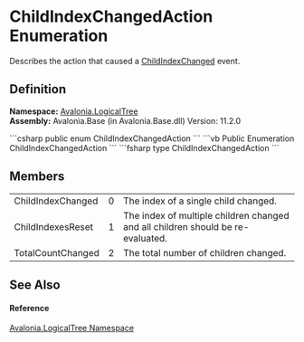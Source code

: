 # ChildIndexChangedAction Enumeration


Describes the action that caused a <a href="E_Avalonia_LogicalTree_IChildIndexProvider_ChildIndexChanged">ChildIndexChanged</a> event.



## Definition
**Namespace:** <a href="N_Avalonia_LogicalTree">Avalonia.LogicalTree</a>  
**Assembly:** Avalonia.Base (in Avalonia.Base.dll) Version: 11.2.0

<Tabs groupId="api-code-preview">
<TabItem value="csharp" label="C#">
```csharp
public enum ChildIndexChangedAction
```
</TabItem>
<TabItem value="vb" label="VB">
```vb
Public Enumeration ChildIndexChangedAction
```
</TabItem>
<TabItem value="fsharp" label="F#">
```fsharp
type ChildIndexChangedAction
```
</TabItem>
</Tabs>



## Members
<table>
<tr>
<td>ChildIndexChanged</td>
<td>0</td>
<td>The index of a single child changed.</td>
</tr>
<tr>
<td>ChildIndexesReset</td>
<td>1</td>
<td>The index of multiple children changed and all children should be re-evaluated.</td>
</tr>
<tr>
<td>TotalCountChanged</td>
<td>2</td>
<td>The total number of children changed.</td>
</tr>
</table>

## See Also


#### Reference
<a href="N_Avalonia_LogicalTree">Avalonia.LogicalTree Namespace</a>  


